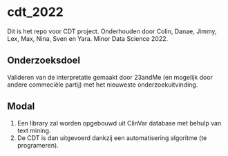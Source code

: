 # cdt_2022

Dit is het repo voor CDT project. 
Onderhouden door Colin, Danae, Jimmy, Lex, Max, Nina, Sven en Yara. 
Minor Data Science 2022.

## Onderzoeksdoel
Valideren van de interpretatie gemaakt door 23andMe (en mogelijk door andere commeciële partij) met het nieuweste onderzoekuitvinding.

## Modal
1. Een library zal worden opgebouwd uit ClinVar database met behulp van text mining. 
2. De CDT is dan uitgevoerd dankzij een automatisering algoritme (te programeren).
